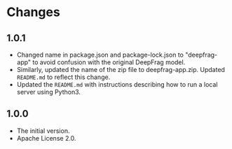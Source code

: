 Changes
=======

1.0.1
-----

* Changed name in package.json and package-lock.json to "deepfrag-app" to
  avoid confusion with the original DeepFrag model.
* Similarly, updated the name of the zip file to deepfrag-app.zip. Updated
  `README.md` to reflect this change.
* Updated the `README.md` with instructions describing how to run a local
  server using Python3.

1.0.0
-----

* The initial version.
* Apache License 2.0.
